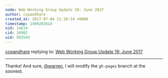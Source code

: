 ```yaml
---
node: Web Working Group Update 19: June 2017
author: ccpandhare
created_at: 2017-07-04 21:10:14 +0000
timestamp: 1499202614
nid: 14614
cid: 16982
uid: 503543
---
```




[ccpandhare](../profile/ccpandhare) replying to: [Web Working Group Update 19: June 2017](../notes/warren/07-03-2017/web-working-group-update-19-june-2017)

----
Thanks!
And sure, [@warren](/profile/warren), I will modify the `gh-pages` branch at the soonest.